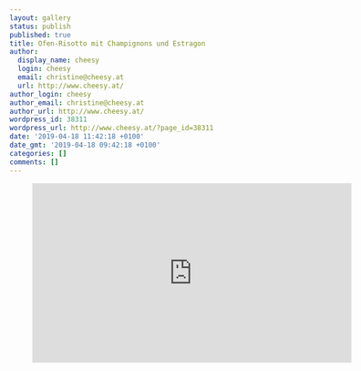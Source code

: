 ```yaml
---
layout: gallery
status: publish
published: true
title: Ofen-Risotto mit Champignons und Estragon
author:
  display_name: cheesy
  login: cheesy
  email: christine@cheesy.at
  url: http://www.cheesy.at/
author_login: cheesy
author_email: christine@cheesy.at
author_url: http://www.cheesy.at/
wordpress_id: 38311
wordpress_url: http://www.cheesy.at/?page_id=38311
date: '2019-04-18 11:42:18 +0100'
date_gmt: '2019-04-18 09:42:18 +0100'
categories: []
comments: []
---
```


<figure>
<iframe width="560" height="315" src="https://www.youtube.com/embed/s3L6jLrrlyk" title="YouTube video player" frameborder="0" allow="accelerometer; autoplay; clipboard-write; encrypted-media; gyroscope; picture-in-picture" allowfullscreen></iframe>
</figure>
